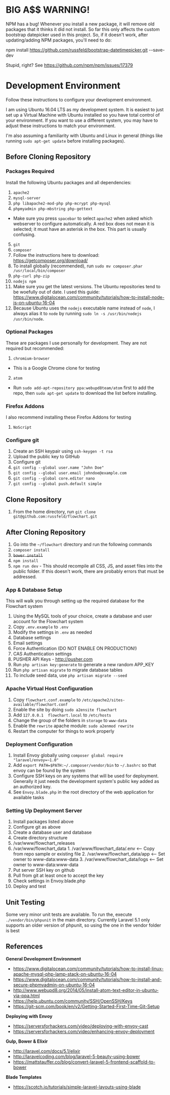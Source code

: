 # BIG A$$ WARNING!

NPM has a bug! Whenever you install a new package, it will remove old packages that it thinks it did not install. So far this only affects the custom bootstrap datepicker used in this project. So, if it doesn't work, after updating/adding NPM packages, you'll need to do:

npm install https://github.com/russfeld/bootstrap-datetimepicker.git --save-dev

Stupid, right?
See https://github.com/npm/npm/issues/17379

# Development Environment

Follow these instructions to configure your development environment.

I am using Ubuntu 16.04 LTS as my development system. It is easiest to just set up a Virtual Machine with Ubuntu installed so you have total control of your environment. If you want to use a different system, you may have to adjust these instructions to match your environment.

I'm also assuming a familiarity with Ubuntu and Linux in general (things like running `sudo apt-get update` before installing packages).

## Before Cloning Repository

### Packages Required
Install the following Ubuntu packages and all dependencies:

1. `apache2`
2. `mysql-server`
3. `php libapache2-mod-php php-mcrypt php-mysql`
4. `phpmyadmin php-mbstring php-gettext`
  - Make sure you press `spacebar` to select `apache2` when asked which webserver to configure automatically. A red box does not mean it is selected; it must have an asterisk in the box. This part is usually confusing.
5. `git`
6. `composer`
  1. Follow the instructions here to download: https://getcomposer.org/download/
  2. To install globally (recommended), run `sudo mv composer.phar /usr/local/bin/composer`
7. `php-curl php-zip`
8. `nodejs npm`
  1. Make sure you get the latest versions. The Ubuntu repositories tend to be woefully out of date. I used this guide: https://www.digitalocean.com/community/tutorials/how-to-install-node-js-on-ubuntu-16-04
  2. Because Ubuntu uses the `nodejs` executable name instead of `node`, I always alias it to `node` by running `sudo ln -s /usr/bin/nodejs /usr/bin/node`.

### Optional Packages
These are packages I use personally for development. They are not required but recommended:

1. `chromium-browser`
  - This is a Google Chrome clone for testing
2. `atom`
  - Run `sudo add-apt-repository ppa:webupd8team/atom` first to add the repo, then `sudo apt-get update` to download the list before installing.

### Firefox Addons
I also recommend installing these Firefox Addons for testing

1. `NoScript`

### Configure git

1. Create an SSH keypair using `ssh-keygen -t rsa`
2. Upload the public key to GitHub
3. Configure git
  1. `git config --global user.name "John Doe"`
  2. `git config --global user.email johndoe@example.com`
  3. `git config --global core.editor nano`
  4. `git config --global push.default simple`

## Clone Repository

1. From the home directory, run `git clone git@github.com:russfeld/flowchart.git`

## After Cloning Repository

1. Go into the `~/flowchart` directory and run the following commands
  1. `composer install`
  2. ~~`bower install`~~
  3. `npm install`
  4. `npm run dev`
    - This should recompile all CSS, JS, and asset files into the public folder. If this doesn't work, there are probably errors that must be addressed.

### App & Database Setup
This will walk you through setting up the required database for the Flowchart system

1. Using the MySQL tools of your choice, create a database and user account for the Flowchart system
2. Copy `.env.example` to `.env`
3. Modify the settings in `.env` as needed
  1. Database settings
  2. Email settings
  3. Force Authentication (DO NOT ENABLE ON PRODUCTION!)
  4. CAS Authentication settings
  5. PUSHER API Keys - http://pusher.com
4. Run `php artisan key:generate` to generate a new random APP_KEY
5. Run `php artisan migrate` to migrate database tables
  1. To include seed data, use `php artisan migrate --seed`

### Apache Virtual Host Configuration
1. Copy `flowchart.conf.example` to `/etc/apache2/sites-available/flowchart.conf`
2. Enable the site by doing `sudo a2ensite flowchart`
3. Add `127.0.0.1  flowchart.local` to `/etc/hosts`
4. Change the group of the folders in `storage` to `www-data`
5. Enable the `rewrite` apache module: `sudo a2enmod rewrite`
6. Restart the computer for things to work properly

### Deployment Configuration
1. Install Envoy globally using `composer global require "laravel/envoy=~1.0"`
2. Add `export PATH=$PATH:~/.composer/vendor/bin` to `~/.bashrc` so that envoy can be found by the system
3. Configure SSH keys on any systems that will be used for deployment. Generally it just needs the development system's public key added as an authorized key.
4. See `Envoy.blade.php` in the root directory of the web application for available tasks

### Setting Up Deployment Server
1. Install packages listed above
2. Configure git as above
3. Create a database user and database
4. Create directory structure
  1. /var/www/flowchart_releases
  2. /var/www/flowchart_data
    1. /var/www/flowchart_data/.env <-- Copy from repo sample or existing file
    2. /var/www/flowchart_data/app <-- Set owner to www-data:www-data
    3. /var/www/flowchart_data/logs <-- Set owner to www-data:www-data
5. Put server SSH key on github
6. Pull from git at least once to accept the key
7. Check settings in Envoy.blade.php
8. Deploy and test

## Unit Testing
Some very minor unit tests are available. To run the, execute `./vendor/bin/phpunit` in the main directory. Currently Laravel 5.1 only supports an older version of phpunit, so using the one in the vendor folder is best

## References

**General Development Environment**
- https://www.digitalocean.com/community/tutorials/how-to-install-linux-apache-mysql-php-lamp-stack-on-ubuntu-16-04
- https://www.digitalocean.com/community/tutorials/how-to-install-and-secure-phpmyadmin-on-ubuntu-16-04
- http://www.webupd8.org/2014/05/install-atom-text-editor-in-ubuntu-via-ppa.html
- https://help.ubuntu.com/community/SSH/OpenSSH/Keys
- https://git-scm.com/book/en/v2/Getting-Started-First-Time-Git-Setup

**Deploying with Envoy**
- https://serversforhackers.com/video/deploying-with-envoy-cast
- https://serversforhackers.com/video/enhancing-envoy-deployment

**Gulp, Bower & Elixir**
- http://laravel.com/docs/5.1/elixir
- http://laravelcoding.com/blog/laravel-5-beauty-using-bower
- https://mattstauffer.co/blog/convert-laravel-5-frontend-scaffold-to-bower

**Blade Templates**
- https://scotch.io/tutorials/simple-laravel-layouts-using-blade

